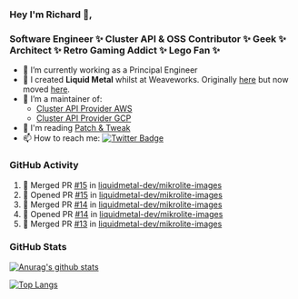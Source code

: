 ### Hey I'm Richard 👋, 

<h3 align="left">Software Engineer ✨ Cluster API & OSS Contributor ✨ Geek ✨ Architect ✨ Retro Gaming Addict ✨ Lego Fan ✨</h3>

- 🔭 I’m currently working as a Principal Engineer
- 📯 I created **Liquid Metal** whilst at Weaveworks. Originally [here](https://github.com/weaveworks-liquidmetal) but now moved [here](https://github.com/liquidmetal-dev).
- 👯 I’m a maintainer of:
  -  [Cluster API Provider AWS](https://github.com/kubernetes-sigs/cluster-api-provider-aws)
  -  [Cluster API Provider GCP](https://github.com/kubernetes-sigs/cluster-api-provider-gcp)
- 💬 I'm reading [Patch & Tweak](https://bjooks.com/products/patch-tweak-exploring-modular-synthesis)
- 📫 How to reach me: [![Twitter Badge](https://img.shields.io/badge/-@fruit_case-00acee?style=flat&logo=Twitter&logoColor=white)](https://twitter.com/intent/follow?screen_name=fruit_case "Follow on Twitter")

### GitHub Activity 

<!--START_SECTION:activity-->
1. 🎉 Merged PR [#15](https://github.com/liquidmetal-dev/mikrolite-images/pull/15) in [liquidmetal-dev/mikrolite-images](https://github.com/liquidmetal-dev/mikrolite-images)
2. 💪 Opened PR [#15](https://github.com/liquidmetal-dev/mikrolite-images/pull/15) in [liquidmetal-dev/mikrolite-images](https://github.com/liquidmetal-dev/mikrolite-images)
3. 🎉 Merged PR [#14](https://github.com/liquidmetal-dev/mikrolite-images/pull/14) in [liquidmetal-dev/mikrolite-images](https://github.com/liquidmetal-dev/mikrolite-images)
4. 💪 Opened PR [#14](https://github.com/liquidmetal-dev/mikrolite-images/pull/14) in [liquidmetal-dev/mikrolite-images](https://github.com/liquidmetal-dev/mikrolite-images)
5. 🎉 Merged PR [#13](https://github.com/liquidmetal-dev/mikrolite-images/pull/13) in [liquidmetal-dev/mikrolite-images](https://github.com/liquidmetal-dev/mikrolite-images)
<!--END_SECTION:activity-->

### GitHub Stats

[![Anurag's github stats](https://github-readme-stats.vercel.app/api?username=richardcase&count_private=true&show_icons=true)](https://github.com/anuraghazra/github-readme-stats)

[![Top Langs](https://github-readme-stats.vercel.app/api/top-langs/?username=richardcase&hide=html&layout=compact)](https://github.com/anuraghazra/github-readme-stats)

